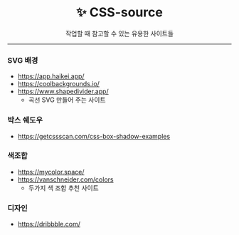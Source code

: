 <div align="center">
  <h1> ✨ CSS-source </h1>
작업할 때 참고할 수 있는 유용한 사이트들
</div>

<hr>

### SVG 배경
* https://app.haikei.app/ 
* https://coolbackgrounds.io/
* https://www.shapedivider.app/
  * 곡선 SVG 만들어 주는 사이트

### 박스 쉐도우
* https://getcssscan.com/css-box-shadow-examples

### 색조합
* https://mycolor.space/
* https://vanschneider.com/colors
  * 두가지 색 조합 추천 사이트

### 디자인
* https://dribbble.com/
